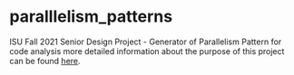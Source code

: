 # paralllelism_patterns

ISU Fall 2021 Senior Design Project -  Generator of Parallelism Pattern for code analysis
more detailed information about the purpose of this project can be found [here](https://seniord.cs.iastate.edu/2021-May-04/files/inline-files/ComS%20402c_0.pdfs). 
